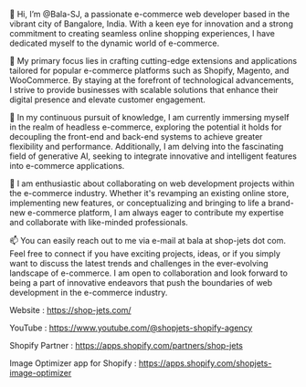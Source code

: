 👋 Hi, I’m @Bala-SJ, a passionate e-commerce web developer based in the vibrant city of Bangalore, India. With a keen eye for innovation and a strong commitment to creating seamless online shopping experiences, I have dedicated myself to the dynamic world of e-commerce.
  
👀 My primary focus lies in crafting cutting-edge extensions and applications tailored for popular e-commerce platforms such as Shopify, Magento, and WooCommerce. By staying at the forefront of technological advancements, I strive to provide businesses with scalable solutions that enhance their digital presence and elevate customer engagement.
  
🌱 In my continuous pursuit of knowledge, I am currently immersing myself in the realm of headless e-commerce, exploring the potential it holds for decoupling the front-end and back-end systems to achieve greater flexibility and performance. Additionally, I am delving into the fascinating field of generative AI, seeking to integrate innovative and intelligent features into e-commerce applications.

💞️ I am enthusiastic about collaborating on web development projects within the e-commerce industry. Whether it's revamping an existing online store, implementing new features, or conceptualizing and bringing to life a brand-new e-commerce platform, I am always eager to contribute my expertise and collaborate with like-minded professionals.

📫 You can easily reach out to me via e-mail at bala at shop-jets dot com. Feel free to connect if you have exciting projects, ideas, or if you simply want to discuss the latest trends and challenges in the ever-evolving landscape of e-commerce. I am open to collaboration and look forward to being a part of innovative endeavors that push the boundaries of web development in the e-commerce industry.

Website : https://shop-jets.com/

YouTube : https://www.youtube.com/@shopjets-shopify-agency

Shopify Partner : https://apps.shopify.com/partners/shop-jets

Image Optimizer app for Shopify : https://apps.shopify.com/shopjets-image-optimizer

<!---
Bala-SJ/Bala-SJ is a ✨ special ✨ repository because its `README.md` (this file) appears on your GitHub profile.
You can click the Preview link to take a look at your changes.
--->
